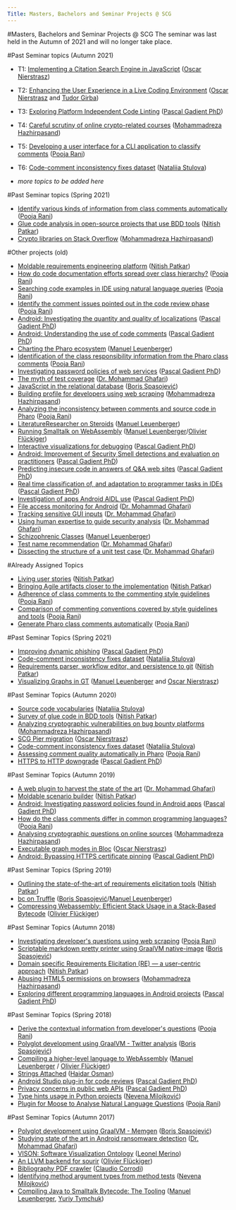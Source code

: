 ```yaml
---
Title: Masters, Bachelors and Seminar Projects @ SCG
---
```

#Masters, Bachelors and Seminar Projects @ SCG
The seminar was last held in the Autumn of 2021 and will no longer take place.

#Past Seminar topics (Autumn 2021)

-  T1: [Implementing a Citation Search Engine in JavaScript](%base_url%/wiki/projects/mastersbachelorsprojects/Implementing-a-citation-search-engine-in-JavaScript) ([Oscar Nierstrasz](%base_url%/staff/oscar))
-  T2: [Enhancing the User Experience in a Live Coding Environment](%base_url%/wiki/projects/mastersbachelorsprojects/Enhancing-the-User-Experience-in-a-Live-Coding-Environment) ([Oscar Nierstrasz](%base_url%/staff/oscar) and [Tudor Girba](http://www.tudorgirba.com))
-  T3: [Exploring Platform Independent Code Linting](%base_url%/wiki/projects/mastersbachelorsprojects/independent-code-linters) ([Pascal Gadient PhD](%base_url%/staff/PascalGadient))
-  T4: [Careful scrutiny of online crypto-related courses](%base_url%/wiki/projects/mastersbachelorsprojects/Careful-scrutiny-of-online-crypto-related-courses) ([Mohammadreza Hazhirpasand](%base_url%/staff/MohammadrezaHazhirpasand))
-  T5: [Developing a user interface for a CLI application to classify comments](%base_url%/wiki/projects/mastersbachelorsprojects/Develope-interface-cli-classify-comments) ([Pooja Rani](%base_url%/staff/Pooja-Rani))
-  T6: [Code-comment inconsistency fixes dataset](%base_url%/wiki/projects/mastersbachelorsprojects/code-comment-inconsistency-fixes-dataset) ([Nataliia Stulova](%base_url%/staff/Nataliia-Stulova))


-  *more topics to be added here*

#Past Seminar topics (Spring 2021)

-  [Identify various kinds of information from class comments automatically](%base_url%/wiki/projects/mastersbachelorsprojects/Identify-information-types-from-class-comments-automatically) ([Pooja Rani](%base_url%/staff/Pooja-Rani))
-  [Glue code analysis in open-source projects that use BDD tools](%base_url%/wiki/projects/mastersbachelorsprojects/Glue-code-analysis-in-open-source-projects-that-use-BDD-tools) ([Nitish Patkar](%base_url%/staff/NitishPatkar))
-  [Crypto libraries on Stack Overflow](%base_url%/wiki/projects/mastersbachelorsprojects/crypto-libraries-stackoverflow) ([Mohammadreza Hazhirpasand](%base_url%/staff/MohammadrezaHazhirpasand))

#Other projects (old)

-  [Moldable requirements engineering platform](%base_url%/wiki/projects/mastersbachelorsprojects/Moldable-requirements-engineering-platform) ([Nitish Patkar](%base_url%/staff/NitishPatkar))
-  [How do code documentation efforts spread over class  hierarchy?](%base_url%/wiki/projects/mastersbachelorsprojects/How-code-documentation-efforts-spread-over-hierarchy) ([Pooja Rani](%base_url%/staff/Pooja-Rani))
-  [Searching code examples in IDE using natural language queries](%base_url%/wiki/projects/mastersbachelorsprojects/Searching-code-examples-in-IDE) ([Pooja Rani](%base_url%/staff/Pooja-Rani))
-  [Identify the comment issues pointed out in the code review phase](%base_url%/wiki/projects/mastersbachelorsprojects/Identify-comments-related-issues-in-code-review) ([Pooja Rani](%base_url%/staff/Pooja-Rani))
-  [Android: Investigating the quantity and quality of localizations](%base_url%/wiki/projects/mastersbachelorsprojects/android-localization-analysis) ([Pascal Gadient PhD](%base_url%/staff/PascalGadient))
-  [Android: Understanding the use of code comments](%base_url%/wiki/projects/mastersbachelorsprojects/android-code-comments) ([Pascal Gadient PhD](%base_url%/staff/PascalGadient))
-  [Charting the Pharo ecosystem](%base_url%/wiki/projects/mastersbachelorsprojects/Charting-the-Pharo-ecosystem) ([Manuel Leuenberger](%base_url%/staff/ManuelLeuenberger))
-  [Identification of the class responsibility information from the Pharo class comments](%base_url%/wiki/projects/mastersbachelorsprojects/Identification-of-the-class-responsibilty-information-from-the-Pharo-class-comment) ([Pooja Rani](%base_url%/staff/Pooja-Rani))
-  [Investigating password policies of web services](%base_url%/wiki/projects/mastersbachelorsprojects/investigating-web-password-policies) ([Pascal Gadient PhD](%base_url%/staff/PascalGadient))
-  [The myth of test coverage](%base_url%/wiki/projects/mastersbachelorsprojects/test-coverage) ([Dr. Mohammad Ghafari](%base_url%/staff/Mohammad-Ghafari))
-  [JavaScript in the relational database](%base_url%/wiki/projects/mastersbachelorsprojects/JavaScript-in-the-relational-database) ([Boris Spasojević](%base_url%/staff/Boris-Spasojevic))
-  [Building profile for developers using web scraping](%base_url%/wiki/projects/mastersbachelorsprojects/Building-profile-for-developers-using-web-scraping) ([Mohammadreza Hazhirpasand](%base_url%/staff/MohammadrezaHazhirpasand))
-  [Analyzing the inconsistency between comments and source code in Pharo](%base_url%/wiki/projects/mastersbachelorsprojects/Analyzing-the-inconsistency-between-comments-and-source-code-in-Pharo) ([Pooja Rani](%base_url%/staff/Pooja-Rani))
-  [LiteratureResearcher on Steroids](%base_url%/wiki/projects/mastersbachelorsprojects/LiteratureResearcher-on-Steroids) ([Manuel Leuenberger](%base_url%/staff/ManuelLeuenberger))
-  [Running Smalltalk on WebAssembly](%base_url%/wiki/projects/mastersbachelorsprojects/Running-Smalltalk-on-WebAssembly) ([Manuel Leuenberger](%base_url%/staff/ManuelLeuenberger)/[Olivier Flückiger](%base_url%/staff/oli))
-  [Interactive visualizations for debugging](%base_url%/wiki/projects/mastersbachelorsprojects/interactive-visualizations-for-debugging) ([Pascal Gadient PhD](%base_url%/staff/PascalGadient))
-  [Android: Improvement of Security Smell detections and evaluation on practitioners](%base_url%/wiki/projects/mastersbachelorsprojects/improving-security-smells) ([Pascal Gadient PhD](%base_url%/staff/PascalGadient))
-  [Predicting insecure code in answers of Q&A web sites](%base_url%/wiki/projects/mastersbachelorsprojects/insecure-code-qa-web-sites) ([Pascal Gadient PhD](%base_url%/staff/PascalGadient))
-  [Real time classification of, and adaptation to programmer tasks in IDEs](%base_url%/wiki/projects/mastersbachelorsprojects/programmer-task-adaptation) ([Pascal Gadient PhD](%base_url%/staff/PascalGadient))
-  [Investigation of apps Android AIDL use](%base_url%/wiki/projects/mastersbachelorsprojects/android-aidl-investigation) ([Pascal Gadient PhD](%base_url%/staff/PascalGadient))
-  [File access monitoring for Android](%base_url%/wiki/projects/mastersbachelorsprojects/File-access-monitoring) ([Dr. Mohammad Ghafari](%base_url%/staff/Mohammad-Ghafari))
-  [Tracking sensitive GUI inputs](%base_url%/wiki/projects/mastersbachelorsprojects/android-input-analysis) ([Dr. Mohammad Ghafari](%base_url%/staff/Mohammad-Ghafari))
-  [Using human expertise to guide security analysis](%base_url%/wiki/projects/mastersbachelorsprojects/android-human-expertise) ([Dr. Mohammad Ghafari](%base_url%/staff/Mohammad-Ghafari))
-  [Schizophrenic Classes](%base_url%/wiki/projects/mastersbachelorsprojects/schizophrenic-classes) ([Manuel Leuenberger](%base_url%/staff/ManuelLeuenberger))
-  [Test name recommendation](%base_url%/wiki/projects/mastersbachelorsprojects/How-good-is-this-test-suite) ([Dr. Mohammad Ghafari](%base_url%/staff/Mohammad-Ghafari))
-  [Dissecting the structure of a unit test case ](%base_url%/wiki/projects/mastersbachelorsprojects/Improving-test-code-maintenance-and-evolution) ([Dr. Mohammad Ghafari](%base_url%/staff/Mohammad-Ghafari))

#Already Assigned Topics

-  [Living user stories](%base_url%/wiki/projects/mastersbachelorsprojects/Living-user-stories) ([Nitish Patkar](%base_url%/staff/NitishPatkar))
-  [Bringing Agile artifacts closer to the implementation](%base_url%/wiki/projects/mastersbachelorsprojects/Bringing-Agile-artifacts-closer-to-the-implementation) ([Nitish Patkar](%base_url%/staff/NitishPatkar))
-  [Adherence of class comments to the commenting style guidelines](%base_url%/wiki/projects/mastersbachelorsprojects/Adherence-of-class-comments-style-guidelines) ([Pooja Rani](%base_url%/staff/Pooja-Rani))
-  [Comparison of commenting conventions covered by style guidelines and tools](%base_url%/wiki/projects/mastersbachelorsprojects/Commenting-conventions-in-style-guidelines-style-checkers) ([Pooja Rani](%base_url%/staff/Pooja-Rani))
-  [ Generate Pharo class comments automatically](%base_url%/wiki/projects/mastersbachelorsprojects/Automatically-generate-Pharo-class-comments) ([Pooja Rani](%base_url%/staff/Pooja-Rani))

#Past Seminar Topics (Spring 2021)

-  [Improving dynamic phishing](%base_url%/wiki/projects/mastersbachelorsprojects/improvingdynamicphishing) ([Pascal Gadient PhD](%base_url%/staff/PascalGadient))
-  [Code-comment inconsistency fixes dataset](%base_url%/wiki/projects/mastersbachelorsprojects/code-comment-inconsistency-fixes-dataset) ([Nataliia Stulova](%base_url%/staff/Nataliia-Stulova))
-  [Requirements parser, workflow editor, and persistence to git](%base_url%/wiki/projects/mastersbachelorsprojects/ReqIF-parser-and-workflow-editor) ([Nitish Patkar](%base_url%/staff/NitishPatkar))
-  [Visualizing Graphs in GT](%base_url%/wiki/projects/mastersbachelorsprojects/visualizing-graphs-in-gt) ([Manuel Leuenberger](%base_url%/staff/ManuelLeuenberger) and [Oscar Nierstrasz](%base_url%/staff/oscar))

#Past Seminar Topics (Autumn 2020)

-  [Source code vocabularies](%base_url%/wiki/projects/mastersbachelorsprojects/vocabularies-of-ast-nodes) ([Nataliia Stulova](%base_url%/staff/Nataliia-Stulova))
-  [Survey of glue code in BDD tools](%base_url%/wiki/projects/mastersbachelorsprojects/survey-of-glue-code-in-bdd-tools) ([Nitish Patkar](%base_url%/staff/NitishPatkar))
-  [Analyzing cryptographic vulnerabilities on bug bounty platforms](%base_url%/wiki/projects/mastersbachelorsprojects/Analyzing-cryptographic-vulnerabilities-on-a-bug-bounty-platform) ([Mohammadreza Hazhirpasand](%base_url%/staff/MohammadrezaHazhirpasand))
-  [SCG Pier migration](%base_url%/wiki/projects/mastersbachelorsprojects/SCG-Pier-migration) ([Oscar Nierstrasz](%base_url%/staff/oscar))
-  [Code-comment inconsistency fixes dataset](%base_url%/wiki/projects/mastersbachelorsprojects/code-comment-inconsistency-fixes-dataset) ([Nataliia Stulova](%base_url%/staff/Nataliia-Stulova))
-  [Assessing comment quality automatically  in Pharo](%base_url%/wiki/projects/mastersbachelorsprojects/Assess-quality-of-pharo-comments) ([Pooja Rani](%base_url%/staff/Pooja-Rani))
-  [HTTPS to HTTP downgrade](%base_url%/wiki/projects/mastersbachelorsprojects/https-downgrade) ([Pascal Gadient PhD](%base_url%/staff/PascalGadient))

#Past Seminar Topics (Autumn 2019)


-  [A web plugin to harvest the state of the art](%base_url%/wiki/projects/mastersbachelorsprojects/A-browser-plugin-to-hunt-papers) ([Dr. Mohammad Ghafari](%base_url%/staff/Mohammad-Ghafari))
-  [Moldable scenario builder](%base_url%/wiki/projects/mastersbachelorsprojects/From-user-stories-to-live-documentation) ([Nitish Patkar](%base_url%/staff/NitishPatkar))
-  [Android: Investigating password policies found in Android apps](%base_url%/wiki/projects/mastersbachelorsprojects/android-password-policies) ([Pascal Gadient PhD](%base_url%/staff/PascalGadient))
-  [How do the class comments differ in common programming languages?](%base_url%/wiki/projects/mastersbachelorsprojects/How-class-comments-differ-in-common-programming-languages) ([Pooja Rani](%base_url%/staff/Pooja-Rani))
-  [Analysing cryptographic questions on online sources](%base_url%/wiki/projects/mastersbachelorsprojects/Analyzing-cryptographic-questions-on-online-sources) ([Mohammadreza Hazhirpasand](%base_url%/staff/MohammadrezaHazhirpasand))
-  [Executable graph modes in Bloc](%base_url%/wiki/projects/mastersbachelorsprojects/Executable-graph-models-in-Bloc) ([Oscar Nierstrasz](%base_url%/staff/oscar))
-  [Android: Bypassing HTTPS certificate pinning](%base_url%/wiki/projects/mastersbachelorsprojects/android-bypassing-https) ([Pascal Gadient PhD](%base_url%/staff/PascalGadient))

#Past Seminar Topics (Spring 2019)

-  [Outlining the state-of-the-art of requirements elicitation tools](%base_url%/wiki/projects/mastersbachelorsprojects/Outlining-the-state-of-the-art-of-mobile-requirements-elicitation-tools) ([Nitish Patkar](%base_url%/staff/NitishPatkar))
-  [bc on Truffle](%base_url%/wiki/projects/mastersbachelorsprojects/bc-on-Truffle) ([Boris Spasojević](%base_url%/staff/Boris-Spasojevic)/[Manuel Leuenberger](%base_url%/staff/ManuelLeuenberger))
-  [Compressing Webassembly: Efficient Stack Usage in a Stack-Based Bytecode](%base_url%/wiki/projects/mastersbachelorsprojects/compressing-webassembly) ([Olivier Flückiger](%base_url%/staff/oli))

#Past Seminar Topics (Autumn 2018)

-  [Investigating developer's questions using web scraping](%base_url%/wiki/projects/mastersbachelorsprojects/Investigating-developer___s-questions-using-web-scraping) ([Pooja Rani](%base_url%/staff/Pooja-Rani))
-  [Scriptable markdown pretty printer using GraalVM native-image](%base_url%/wiki/projects/mastersbachelorsprojects/Scriptable-markdown-pretty-printer-using-GraalVM-native-image) ([Boris Spasojević](%base_url%/staff/Boris-Spasojevic))
-  [Domain specific Requirements Elicitation (RE) &mdash; a user-centric approach](%base_url%/wiki/projects/mastersbachelorsprojects/Domain-specific-Requirements-Elicitation-_RE_-a-user-centric-approach) ([Nitish Patkar](%base_url%/staff/NitishPatkar))
-  [Abusing HTML5 permissions on browsers](%base_url%/wiki/projects/mastersbachelorsprojects/Abusing-HTML5-permissions-on-browsers) ([Mohammadreza Hazhirpasand](%base_url%/staff/MohammadrezaHazhirpasand))
-  [Exploring different programming languages in Android projects](%base_url%/wiki/projects/mastersbachelorsprojects/purpose-android-languages) ([Pascal Gadient PhD](%base_url%/staff/PascalGadient))

#Past Seminar Topics (Spring 2018)

-  [Derive the contextual information from developer's questions](%base_url%/wiki/projects/mastersbachelorsprojects/Derive-the-context) ([Pooja Rani](%base_url%/staff/Pooja-Rani))
-  [Polyglot development using GraalVM - Twitter analysis](%base_url%/wiki/projects/archive/Polyglot-development-using-GraalVM-Twitter-analysis) ([Boris Spasojević](%base_url%/staff/Boris-Spasojevic))
-  [Compiling a higher-level language to WebAssembly](%base_url%/wiki/projects/archive/compiling-a-higher-level-language-to-webassembly) ([Manuel Leuenberger](%base_url%/staff/ManuelLeuenberger) / [Olivier Flückiger](%base_url%/staff/oli))
-  [Strings Attached](%base_url%/wiki/projects/archive/strings-attached)  ([Haidar Osman](%base_url%/staff/Osman))
-  [Android Studio plug-in for code reviews](%base_url%/wiki/projects/archive/software-assessment-android-studio-plugin)  ([Pascal Gadient PhD](%base_url%/staff/PascalGadient))
-  [Privacy concerns in public web APIs](%base_url%/wiki/projects/archive/software-security-web-interfaces)  ([Pascal Gadient PhD](%base_url%/staff/PascalGadient))
-  [Type hints usage in Python projects](%base_url%/wiki/projects/archive/type-hints-in-python) ([Nevena Milojković](%base_url%/staff/Milojkovic))
-  [Plugin for Moose to Analyse Natural Language Questions](%base_url%/wiki/projects/archive/Moose-plugin-for-nlp) ([Pooja Rani](%base_url%/staff/Pooja-Rani))

#Past Seminar Topics (Autumn 2017)

-  [Polyglot development using GraalVM - Memgen](%base_url%/wiki/projects/archive/Polyglot-development-using-GraalVM-Memgen) ([Boris Spasojević](%base_url%/staff/Boris-Spasojevic))
-  [Studying state of the art in Android ransomware detection](%base_url%/wiki/projects/archive/android-ransomware) ([Dr. Mohammad Ghafari](%base_url%/staff/Mohammad-Ghafari))
-  [VISON: Software Visualization Ontology](%base_url%/wiki/projects/archive/Software-Visualization-Ontology) ([Leonel Merino](%base_url%/staff/merino))
-  [An LLVM backend for sourir](%base_url%/wiki/projects/archive/speculative-compiler-optimizations) ([Olivier Flückiger](%base_url%/staff/oli))
-  [Bibliography PDF crawler](%base_url%/wiki/projects/archive/Crawling-bibliography-pdfs) ([Claudio Corrodi](%base_url%/staff/Corrodi))
-  [Identifying method argument types from method tests](%base_url%/wiki/projects/archive/identify-method-argument-types) ([Nevena Milojković](%base_url%/staff/Milojkovic))
-  [Compiling Java to Smalltalk Bytecode: The Tooling](%base_url%/wiki/projects/archive/Compiling-Java-to-Smalltalk-Bytecode_-The-Tooling) ([Manuel Leuenberger](%base_url%/staff/ManuelLeuenberger), [Yuriy Tymchuk](%base_url%/staff/YuriyTymchuk))
